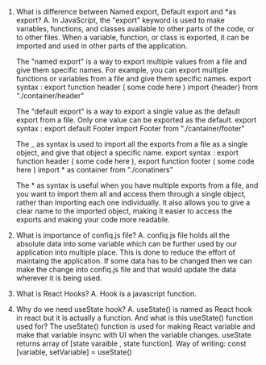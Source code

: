 1. What is difference between Named export, Default export and \*as export?
   A. In JavaScript, the "export" keyword is used to make variables, functions, and classes available to other parts of the code, or to other files. When a variable, function, or class is exported, it can be imported and used in other parts of the application.

   The "named export" is a way to export multiple values from a file and give them specific names. For example, you can export multiple functions or variables from a file and give them specific names.
   export syntax : export function header ( some code here )
   import {header} from "./container/header"

   The "default export" is a way to export a single value as the default export from a file. Only one value can be exported as the default.
   export syntax : export default Footer
   import Footer from "./cantainer/footer"

   The \_ as syntax is used to import all the exports from a file as a single object, and give that object a specific name.
   export syntax : export function header ( some code here ),
   export function footer ( some code here )
   import \* as container from "./conatiners"

   The \* as syntax is useful when you have multiple exports from a file, and you want to import them all and access them through a single object, rather than importing each one individually. It also allows you to give a clear name to the imported object, making it easier to access the exports and making your code more readable.

2. What is importance of confiq.js file?
   A. confiq.js file holds all the absolute data into some variable which can be further used by our application into multiple place. This is done to reduce the effort of maintaing the application. If some data has to be changed then we can make the change into confiq.js file and that would update the data wherever it is being used.

3. What is React Hooks?
   A. Hook is a javascript function.

4. Why do we need useState hook?
   A. useState() is named as React hook in react but it is actually a function. And what is this useState() function used for? The useState() function is used for making React variable and make that variable insync with UI when the variable changes. useState returns array of [state varaible , state function].
   Way of writing:
   const [variable, setVariable] = useState()
